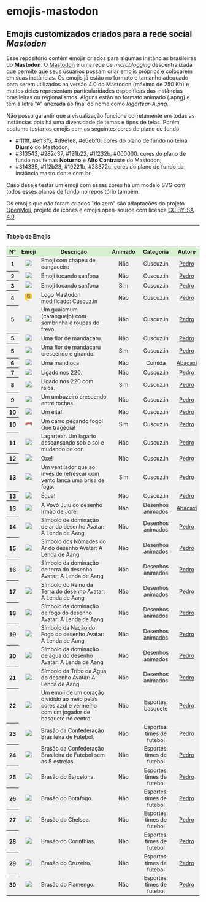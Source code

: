 # emojis-mastodon

## Emojis customizados criados para a rede social _Mastodon_

Esse repositório contém emojis criados para algumas instâncias brasileiras do **Mastodon**. O [Mastodon][mastodon] é uma rede de _microblogging_ descentralizada que permite que seus usuários possam criar emojis próprios e colocarem em suas instâncias. Os emojis já estão no formato e tamanho adequado para serem utilizados na versão 4.0 do Mastodon (máximo de 250 Kb) e muitos deles representam particularidades específicas das instâncias brasileiras ou regionalismos. Alguns estão no formato animado (.apng) e têm a letra "A" anexada ao final do nome como _lagartear-A.png_.

Não posso garantir que a visualização funcione corretamente em todas as instâncias pois há uma diversidade de temas e tipos de telas. Porém, costumo testar os emojis com as seguintes cores de plano de fundo:

- #ffffff, #eff3f5, #d9e1e8, #e6ebf0: cores do plano de fundo no tema **Diurno** do Mastodon;
- #313543, #282c37, #191b22, #1f232b, #000000: cores do plano de fundo nos temas **Noturno** e **Alto Contraste** do Mastodon;
- #314335, #1f2b23, #19221b, #28372c: cores do plano de fundo da instância masto.donte.com.br.

Caso deseje testar um emoji com essas cores há um modelo SVG com todos esses planos de fundo no repositório também.

Os emojis que não foram criados "do zero" são adaptações do projeto [OpenMoji][openmoji], projeto de ícones e emojis open-source com licença [CC BY-SA 4.0][cc0].

[//]: # 'Links utilizados no texto'
[mastodon]: https://joinmastodon.org/
[openmoji]: https://openmoji.org/
[cc0]: https://creativecommons.org/licenses/by-sa/4.0/#

---

#### Tabela de Emojis

<div style="font-size: 14px;">
  <table>
        <!-- <tr>
          <th bgcolor="ffffff" colspan="6">Tabela</th>
        </tr> -->
        <tr align="center">
          <th bgcolor="d7f0d0">N°</th>
          <th bgcolor="d7f0d0">Emoji</th>
          <th bgcolor="d7f0d0">Descrição</th>
          <th bgcolor="d7f0d0">Animado</th>
          <th bgcolor="d7f0d0">Categoria</th>
          <th bgcolor="d7f0d0">Autore</th>
        </tr>
        <tr>
          <th bgcolor="f1f1f1">1</th>
          <td bgcolor="f1f1f1" align="center"><a href="./emojis/Cuscuz.in/cangaceiro.png"><img height="20" src="./emojis/Cuscuz.in/cangaceiro.png"></a></td>
          <td bgcolor="f1f1f1">Emoji com chapéu de cangaceiro</td>
          <td bgcolor="f1f1f1" align="center">Não</td>
          <td bgcolor="f1f1f1" align="center">Cuscuz.in</td>
          <td bgcolor="f1f1f1" align="center"><a href="https://github.com/thargonion">Pedro</a></td>
        </tr>
        <tr>
          <th bgcolor="f1f1f1">2</th>
          <td bgcolor="f1f1f1" align="center"><a href="./emojis/Cuscuz.in/sanfoneiro.png"><img height="20" src="./emojis/Cuscuz.in/sanfoneiro.png"></a></td>
          <td bgcolor="f1f1f1">Emoji tocando sanfona</td>
          <td bgcolor="f1f1f1" align="center">Não</td>
          <td bgcolor="f1f1f1" align="center">Cuscuz.in</td>
          <td bgcolor="f1f1f1" align="center"><a href="https://github.com/thargonion">Pedro</a></td>
        </tr>
        <tr>
          <th bgcolor="f1f1f1">3</th>
          <td bgcolor="f1f1f1" align="center"><a href="./emojis/Cuscuz.in/sanfoneiro-A.png"><img height="20" src="./emojis/Cuscuz.in/sanfoneiro-A.png"></a></td>
          <td bgcolor="f1f1f1">Emoji tocando sanfona</td>
          <td bgcolor="f1f1f1" align="center">Sim</td>
          <td bgcolor="f1f1f1" align="center">Cuscuz.in</td>
          <td bgcolor="f1f1f1" align="center"><a href="https://github.com/thargonion">Pedro</a></td>
        </tr>
        <tr>
          <th bgcolor="f1f1f1">4</th>
          <td bgcolor="f1f1f1" align="center"><a href="./emojis/Cuscuz.in/Logotipo%20Cuscuzin.png"><img height="20" src="./emojis/Cuscuz.in/Logotipo%20Cuscuzin.png"></a></td>
          <td bgcolor="f1f1f1">Logo Mastodon modificado: Cuscuz.in</td>
          <td bgcolor="f1f1f1" align="center">Não</td>
          <td bgcolor="f1f1f1" align="center">Cuscuz.in</td>
          <td bgcolor="f1f1f1" align="center"><a href="https://github.com/thargonion">Pedro</a></td>
        </tr>
		<tr>
          <th bgcolor="f1f1f1">5</th>
          <td bgcolor="f1f1f1" align="center"><a href="./emojis/Cuscuz.in/guaiamum.png"><img height="20" src="./emojis/Cuscuz.in/guaiamum.png"></a></td>
          <td bgcolor="f1f1f1">Um guaiamum (caranguejo) com sombrinha e roupas do frevo.</td>
          <td bgcolor="f1f1f1" align="center">Não</td>
          <td bgcolor="f1f1f1" align="center">Cuscuz.in</td>
          <td bgcolor="f1f1f1" align="center"><a href="https://github.com/thargonion">Pedro</a></td>
        </tr>
		<tr>
          <th bgcolor="f1f1f1">5</th>
          <td bgcolor="f1f1f1" align="center"><a href="./emojis/Cuscuz.in/florDeMandacaru.png"><img height="20" src="./emojis/Cuscuz.in/florDeMandacaru.png"></a></td>
          <td bgcolor="f1f1f1">Uma flor de mandacaru.</td>
          <td bgcolor="f1f1f1" align="center">Não</td>
          <td bgcolor="f1f1f1" align="center">Cuscuz.in</td>
          <td bgcolor="f1f1f1" align="center"><a href="https://github.com/thargonion">Pedro</a></td>
        </tr>
		<tr>
          <th bgcolor="f1f1f1">5</th>
          <td bgcolor="f1f1f1" align="center"><a href="./emojis/Cuscuz.in/florDeMandacaru-A.png"><img height="20" src="./emojis/Cuscuz.in/florDeMandacaru-A.png"></a></td>
          <td bgcolor="f1f1f1">Uma flor de mandacaru crescendo e girando.</td>
          <td bgcolor="f1f1f1" align="center">Sim</td>
          <td bgcolor="f1f1f1" align="center">Cuscuz.in</td>
          <td bgcolor="f1f1f1" align="center"><a href="https://github.com/thargonion">Pedro</a></td>
        </tr>
        <tr>
          <th bgcolor="f1f1f1">6</th>
          <td bgcolor="f1f1f1" align="center"><a href="./emojis/Comida/mandioca.png"><img height="20" src="./emojis/Comida/mandioca.png"></a></td>
          <td bgcolor="f1f1f1">Uma mandioca</td>
          <td bgcolor="f1f1f1" align="center">Não</td>
          <td bgcolor="f1f1f1" align="center">Comida</td>
          <td bgcolor="f1f1f1" align="center"><a href="https://github.com/abacaxi-queer">Abacaxi</a></td>
        </tr> 
		<tr>
          <th bgcolor="f1f1f1">7</th>
          <td bgcolor="f1f1f1" align="center"><a href="./emojis/Cuscuz.in/220.png"><img height="20" src="./emojis/Cuscuz.in/220.png"></a></td>
          <td bgcolor="f1f1f1">Ligado nos 220.</td>
          <td bgcolor="f1f1f1" align="center">Não</td>
          <td bgcolor="f1f1f1" align="center">Cuscuz.in</td>
          <td bgcolor="f1f1f1" align="center"><a href="https://github.com/thargonion">Pedro</a></td>
        </tr>
		<tr>
          <th bgcolor="f1f1f1">8</th>
          <td bgcolor="f1f1f1" align="center"><a href="./emojis/Cuscuz.in/220-A.png"><img height="20" src="./emojis/Cuscuz.in/220-A.png"></a></td>
          <td bgcolor="f1f1f1">Ligado nos 220 com raios.</td>
          <td bgcolor="f1f1f1" align="center">Sim</td>
          <td bgcolor="f1f1f1" align="center">Cuscuz.in</td>
          <td bgcolor="f1f1f1" align="center"><a href="https://github.com/thargonion">Pedro</a></td>
        </tr>	
	<tr>
          <th bgcolor="f1f1f1">9</th>
          <td bgcolor="f1f1f1" align="center"><a href="./emojis/Cuscuz.in/umbuzeiro.png"><img height="20" src="./emojis/Cuscuz.in/umbuzeiro.png"></a></td>
          <td bgcolor="f1f1f1">Um umbuzeiro crescendo entre rochas.</td>
          <td bgcolor="f1f1f1" align="center">Não</td>
          <td bgcolor="f1f1f1" align="center">Cuscuz.in</td>
          <td bgcolor="f1f1f1" align="center"><a href="https://github.com/thargonion">Pedro</a></td>
        </tr>	
	<tr>
          <th bgcolor="f1f1f1">10</th>
          <td bgcolor="f1f1f1" align="center"><a href="./emojis/Expressoes/eita.png"><img height="20" src="./emojis/Expressoes/eita.png"></a></td>
          <td bgcolor="f1f1f1">Um eita!</td>
          <td bgcolor="f1f1f1" align="center">Não</td>
          <td bgcolor="f1f1f1" align="center">Cuscuz.in</td>
          <td bgcolor="f1f1f1" align="center"><a href="https://github.com/thargonion">Pedro</a></td>
        </tr>
	<tr>
          <th bgcolor="f1f1f1">10</th>
          <td bgcolor="f1f1f1" align="center"><a href="./emojis/Expressoes/carrista-A.png"><img height="20" src="./emojis/Expressoes/carrista-A.png"></a></td>
          <td bgcolor="f1f1f1">Um carro pegando fogo! Que tragédia!</td>
          <td bgcolor="f1f1f1" align="center">Sim</td>
          <td bgcolor="f1f1f1" align="center">Cuscuz.in</td>
          <td bgcolor="f1f1f1" align="center"><a href="https://github.com/thargonion">Pedro</a></td>
        </tr>		
	<tr>
          <th bgcolor="f1f1f1">11</th>
          <td bgcolor="f1f1f1" align="center"><a href="./emojis/Expressoes/lagartear-A.png"><img height="20" src="./emojis/Expressoes/lagartear-A.png"></a></td>
          <td bgcolor="f1f1f1">Lagartear. Um lagarto descansando sob o sol e mudando de cor.</td>
          <td bgcolor="f1f1f1" align="center">Não</td>
          <td bgcolor="f1f1f1" align="center">Cuscuz.in</td>
          <td bgcolor="f1f1f1" align="center"><a href="https://github.com/thargonion">Pedro</a></td>
        </tr>	
	<tr>
          <th bgcolor="f1f1f1">12</th>
          <td bgcolor="f1f1f1" align="center"><a href="./emojis/Expressoes/oxe.png"><img height="20" src="./emojis/Expressoes/oxe.png"></a></td>
          <td bgcolor="f1f1f1">Oxe!</td>
          <td bgcolor="f1f1f1" align="center">Não</td>
          <td bgcolor="f1f1f1" align="center">Cuscuz.in</td>
          <td bgcolor="f1f1f1" align="center"><a href="https://github.com/thargonion">Pedro</a></td>
        </tr>	
		<tr>
          <th bgcolor="f1f1f1">13</th>
          <td bgcolor="f1f1f1" align="center"><a href="./emojis/Expressoes/ventiladorDeFogo-A.png"><img height="20" src="./emojis/Expressoes/ventiladorDeFogo-A.png"></a></td>
          <td bgcolor="f1f1f1">Um ventilador que ao invés de refrescar com vento lança uma brisa de fogo. </td>
          <td bgcolor="f1f1f1" align="center">Sim</td>
          <td bgcolor="f1f1f1" align="center">Cuscuz.in</td>
          <td bgcolor="f1f1f1" align="center"><a href="https://github.com/thargonion">Pedro</a></td>
        </tr>
		<tr>
          <th bgcolor="f1f1f1">13</th>
          <td bgcolor="f1f1f1" align="center"><a href="./emojis/Expressoes/égua.png"><img height="20" src="./emojis/Expressoes/égua.png"></a></td>
          <td bgcolor="f1f1f1">Égua!</td>
          <td bgcolor="f1f1f1" align="center">Não</td>
          <td bgcolor="f1f1f1" align="center">Cuscuz.in</td>
          <td bgcolor="f1f1f1" align="center"><a href="https://github.com/thargonion">Pedro</a></td>
        </tr>
		<tr>
          <th bgcolor="f1f1f1">13</th>
          <td bgcolor="f1f1f1" align="center"><a href="./emojis/Desenhos_animados/Irm%C3%A3o%20do%20Jorel/vovó_juju.png"><img height="20" src="./emojis/Desenhos_animados/Irm%C3%A3o%20do%20Jorel/vovó_juju.png"></a></td>
          <td bgcolor="f1f1f1">A Vovó Juju do desenho Irmão de Jorel.</td>
          <td bgcolor="f1f1f1" align="center">Não</td>
          <td bgcolor="f1f1f1" align="center">Desenhos animados</td>
          <td bgcolor="f1f1f1" align="center"><a href="https://github.com/abacaxi-queer">Abacaxi</a></td>
        </tr>
		<tr>
          <th bgcolor="f1f1f1">14</th>
          <td bgcolor="f1f1f1" align="center"><a href="./emojis/Desenhos_animados/Avatar%20a%20lenda%20de%20Aang/air_bending.png"><img height="20" src="./emojis/Desenhos_animados/Avatar%20a%20lenda%20de%20Aang/air_bending.png"></a></td>
          <td bgcolor="f1f1f1">Símbolo de dominação de ar do desenho Avatar: A Lenda de Aang</td>
          <td bgcolor="f1f1f1" align="center">Não</td>
          <td bgcolor="f1f1f1" align="center">Desenhos animados</td>
          <td bgcolor="f1f1f1" align="center"><a href="https://github.com/thargonion">Pedro</a></td>
        </tr>
		<tr>
          <th bgcolor="f1f1f1">15</th>
          <td bgcolor="f1f1f1" align="center"><a href="./emojis/Desenhos_animados/Avatar%20a%20lenda%20de%20Aang/air_nomads.png"><img height="20" src="./emojis/Desenhos_animados/Avatar%20a%20lenda%20de%20Aang/air_nomads.png"></a></td>
          <td bgcolor="f1f1f1">Símbolo dos Nômades do Ar do desenho Avatar: A Lenda de Aang</td>
          <td bgcolor="f1f1f1" align="center">Não</td>
          <td bgcolor="f1f1f1" align="center">Desenhos animados</td>
          <td bgcolor="f1f1f1" align="center"><a href="https://github.com/thargonion">Pedro</a></td>
        </tr>
		<tr>
          <th bgcolor="f1f1f1">16</th>
          <td bgcolor="f1f1f1" align="center"><a href="./emojis/Desenhos_animados/Avatar%20a%20lenda%20de%20Aang/earth_bending.png"><img height="20" src="./emojis/Desenhos_animados/Avatar%20a%20lenda%20de%20Aang/earth_bending.png"></a></td>
          <td bgcolor="f1f1f1">Símbolo da dominação de terra do desenho Avatar: A Lenda de Aang</td>
          <td bgcolor="f1f1f1" align="center">Não</td>
          <td bgcolor="f1f1f1" align="center">Desenhos animados</td>
          <td bgcolor="f1f1f1" align="center"><a href="https://github.com/thargonion">Pedro</a></td>
        </tr>
		<tr>
          <th bgcolor="f1f1f1">17</th>
          <td bgcolor="f1f1f1" align="center"><a href="./emojis/Desenhos_animados/Avatar%20a%20lenda%20de%20Aang/earth_kingdom.png"><img height="20" src="./emojis/Desenhos_animados/Avatar%20a%20lenda%20de%20Aang/earth_kingdom.png"></a></td>
          <td bgcolor="f1f1f1">Símbolo do Reino da Terra do desenho Avatar: A Lenda de Aang</td>
          <td bgcolor="f1f1f1" align="center">Não</td>
          <td bgcolor="f1f1f1" align="center">Desenhos animados</td>
          <td bgcolor="f1f1f1" align="center"><a href="https://github.com/thargonion">Pedro</a></td>
        </tr>
		<tr>
          <th bgcolor="f1f1f1">18</th>
          <td bgcolor="f1f1f1" align="center"><a href="./emojis/Desenhos_animados/Avatar%20a%20lenda%20de%20Aang/fire_bending.png"><img height="20" src="./emojis/Desenhos_animados/Avatar%20a%20lenda%20de%20Aang/fire_bending.png"></a></td>
          <td bgcolor="f1f1f1">Símbolo da dominação de fogo do desenho Avatar: A Lenda de Aang</td>
          <td bgcolor="f1f1f1" align="center">Não</td>
          <td bgcolor="f1f1f1" align="center">Desenhos animados</td>
          <td bgcolor="f1f1f1" align="center"><a href="https://github.com/thargonion">Pedro</a></td>
        </tr>
		<tr>
          <th bgcolor="f1f1f1">19</th>
          <td bgcolor="f1f1f1" align="center"><a href="./emojis/Desenhos_animados/Avatar%20a%20lenda%20de%20Aang/fire_nation.png"><img height="20" src="./emojis/Desenhos_animados/Avatar%20a%20lenda%20de%20Aang/fire_nation.png"></a></td>
          <td bgcolor="f1f1f1">Símbolo da Nação do Fogo do desenho Avatar: A Lenda de Aang</td>
          <td bgcolor="f1f1f1" align="center">Não</td>
          <td bgcolor="f1f1f1" align="center">Desenhos animados</td>
          <td bgcolor="f1f1f1" align="center"><a href="https://github.com/thargonion">Pedro</a></td>
        </tr>
		<tr>
          <th bgcolor="f1f1f1">20</th>
          <td bgcolor="f1f1f1" align="center"><a href="./emojis/Desenhos_animados/Avatar%20a%20lenda%20de%20Aang/water_bending.png"><img height="20" src="./emojis/Desenhos_animados/Avatar%20a%20lenda%20de%20Aang/water_bending.png"></a></td>
          <td bgcolor="f1f1f1">Símbolo da dominação de água do desenho Avatar: A Lenda de Aang</td>
          <td bgcolor="f1f1f1" align="center">Não</td>
          <td bgcolor="f1f1f1" align="center">Desenhos animados</td>
          <td bgcolor="f1f1f1" align="center"><a href="https://github.com/thargonion">Pedro</a></td>
        </tr>
		<tr>
          <th bgcolor="f1f1f1">21</th>
          <td bgcolor="f1f1f1" align="center"><a href="./emojis/Desenhos_animados/Avatar%20a%20lenda%20de%20Aang/water_tribe.png"><img height="20" src="./emojis/Desenhos_animados/Avatar%20a%20lenda%20de%20Aang/water_tribe.png"></a></td>
          <td bgcolor="f1f1f1">Símbolo da Tribo da Água do desenho Avatar: A Lenda de Aang</td>
          <td bgcolor="f1f1f1" align="center">Não</td>
          <td bgcolor="f1f1f1" align="center">Desenhos animados</td>
          <td bgcolor="f1f1f1" align="center"><a href="https://github.com/thargonion">Pedro</a></td>
        </tr>
		<tr>
          <th bgcolor="f1f1f1">22</th>
          <td bgcolor="f1f1f1" align="center"><a href="./emojis/Esportes/nba_love.png"><img height="20" src="./emojis/Esportes/nba_love.png"></a></td>
          <td bgcolor="f1f1f1">Um emoji de um coração dividido ao meio pelas cores azul e vermelho com um jogador de basquete no centro.</td>
          <td bgcolor="f1f1f1" align="center">Não</td>
          <td bgcolor="f1f1f1" align="center">Esportes: basquete</td>
          <td bgcolor="f1f1f1" align="center"><a href="https://github.com/thargonion">Pedro</a></td>
        </tr>
		<tr>
          <th bgcolor="f1f1f1">23</th>
          <td bgcolor="f1f1f1" align="center"><a href="./emojis/Esportes/Times%20de%20futebol/Gerais/CBFcomEstrelas.png"><img height="20" src="./emojis/Esportes/Times%20de%20futebol/Gerais/CBFcomEstrelas.png"></a></td>
          <td bgcolor="f1f1f1">Brasão da Confederação Brasileira de Futebol.</td>
          <td bgcolor="f1f1f1" align="center">Não</td>
          <td bgcolor="f1f1f1" align="center">Esportes: times de futebol</td>
          <td bgcolor="f1f1f1" align="center"><a href="https://github.com/thargonion">Pedro</a></td>
        </tr>
		<tr>
          <th bgcolor="f1f1f1">24</th>
          <td bgcolor="f1f1f1" align="center"><a href="./emojis/Esportes/Times%20de%20futebol/Gerais/CBFsemEstrelas.png"><img height="20" src="./emojis/Esportes/Times%20de%20futebol/Gerais/CBFsemEstrelas.png"></a></td>
          <td bgcolor="f1f1f1">Brasão da Confederação Brasileira de Futebol sem as 5 estrelas.</td>
          <td bgcolor="f1f1f1" align="center">Não</td>
          <td bgcolor="f1f1f1" align="center">Esportes: times de futebol</td>
          <td bgcolor="f1f1f1" align="center"><a href="https://github.com/thargonion">Pedro</a></td>
        </tr>
		<tr>
          <th bgcolor="f1f1f1">25</th>
          <td bgcolor="f1f1f1" align="center"><a href="./emojis/Esportes/Times%20de%20futebol/Gerais/barcelona.png"><img height="20" src="./emojis/Esportes/Times%20de%20futebol/Gerais/barcelona.png"></a></td>
          <td bgcolor="f1f1f1">Brasão do Barcelona.</td>
          <td bgcolor="f1f1f1" align="center">Não</td>
          <td bgcolor="f1f1f1" align="center">Esportes: times de futebol</td>
          <td bgcolor="f1f1f1" align="center"><a href="https://github.com/thargonion">Pedro</a></td>
        </tr>
		<tr>
          <th bgcolor="f1f1f1">26</th>
          <td bgcolor="f1f1f1" align="center"><a href="./emojis/Esportes/Times%20de%20futebol/Gerais/botafogo.png"><img height="20" src="./emojis/Esportes/Times%20de%20futebol/Gerais/botafogo.png"></a></td>
          <td bgcolor="f1f1f1">Brasão do Botafogo.</td>
          <td bgcolor="f1f1f1" align="center">Não</td>
          <td bgcolor="f1f1f1" align="center">Esportes: times de futebol</td>
          <td bgcolor="f1f1f1" align="center"><a href="https://github.com/thargonion">Pedro</a></td>
        </tr>
		<tr>
          <th bgcolor="f1f1f1">27</th>
          <td bgcolor="f1f1f1" align="center"><a href="./emojis/Esportes/Times%20de%20futebol/Gerais/chelsea.png"><img height="20" src="./emojis/Esportes/Times%20de%20futebol/Gerais/chelsea.png"></a></td>
          <td bgcolor="f1f1f1">Brasão do Chelsea.</td>
          <td bgcolor="f1f1f1" align="center">Não</td>
          <td bgcolor="f1f1f1" align="center">Esportes: times de futebol</td>
          <td bgcolor="f1f1f1" align="center"><a href="https://github.com/thargonion">Pedro</a></td>
        </tr>
		<tr>
          <th bgcolor="f1f1f1">28</th>
          <td bgcolor="f1f1f1" align="center"><a href="./emojis/Esportes/Times%20de%20futebol/Gerais/corinthians.png"><img height="20" src="./emojis/Esportes/Times%20de%20futebol/Gerais/corinthians.png"></a></td>
          <td bgcolor="f1f1f1">Brasão do Corinthias.</td>
          <td bgcolor="f1f1f1" align="center">Não</td>
          <td bgcolor="f1f1f1" align="center">Esportes: times de futebol</td>
          <td bgcolor="f1f1f1" align="center"><a href="https://github.com/thargonion">Pedro</a></td>
        </tr>
		<tr>
          <th bgcolor="f1f1f1">29</th>
          <td bgcolor="f1f1f1" align="center"><a href="./emojis/Esportes/Times%20de%20futebol/Gerais/cruzeiro.png"><img height="20" src="./emojis/Esportes/Times%20de%20futebol/Gerais/cruzeiro.png"></a></td>
          <td bgcolor="f1f1f1">Brasão do Cruzeiro.</td>
          <td bgcolor="f1f1f1" align="center">Não</td>
          <td bgcolor="f1f1f1" align="center">Esportes: times de futebol</td>
          <td bgcolor="f1f1f1" align="center"><a href="https://github.com/thargonion">Pedro</a></td>
        </tr>
		<tr>
          <th bgcolor="f1f1f1">30</th>
          <td bgcolor="f1f1f1" align="center"><a href="./emojis/Esportes/Times%20de%20futebol/Gerais/flamengo.png"><img height="20" src="./emojis/Esportes/Times%20de%20futebol/Gerais/flamengo.png"></a></td>
          <td bgcolor="f1f1f1">Brasão do Flamengo.</td>
          <td bgcolor="f1f1f1" align="center">Não</td>
          <td bgcolor="f1f1f1" align="center">Esportes: times de futebol</td>
          <td bgcolor="f1f1f1" align="center"><a href="https://github.com/thargonion">Pedro</a></td>
        </tr>
  </table>

